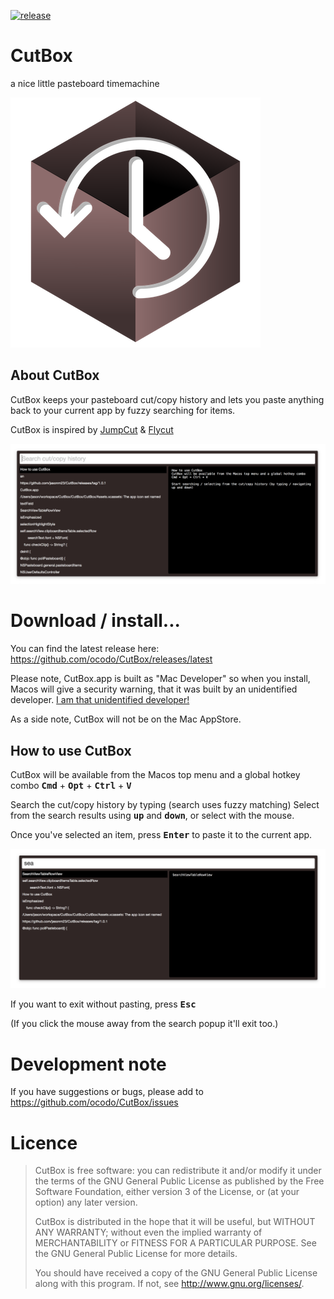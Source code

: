 [![release](http://github-release-version.herokuapp.com/github/ocodo/CutBox/release.svg?style=flat)](https://github.com/ocodo/CutBox/releases/latest)

# CutBox

a nice little pasteboard timemachine

![](CutBox/CutBox/GraphicAssets/cutbox-icon-preview.png)

## About CutBox

CutBox keeps your pasteboard cut/copy history and lets you paste
anything back to your current app by fuzzy searching for items.

CutBox is inspired by [JumpCut](https://github.com/snark/jumpcut) & [Flycut](https://github.com/TermiT/Flycut)

![](CutBox/CutBox/GraphicAssets/cutbox-preview.png)

# Download / install...

You can find the latest release here: https://github.com/ocodo/CutBox/releases/latest

Please note, CutBox.app is built as "Mac Developer" so when you
install, Macos will give a security warning, that it was built
by an unidentified developer.  [I am that unidentified developer!](https://github.com/jasonm23)

As a side note, CutBox will not be on the Mac AppStore.

## How to use CutBox

CutBox will be available from the Macos top menu and a global hotkey
combo <kbd>**Cmd**</kbd> + <kbd>**Opt**</kbd> + <kbd>**Ctrl**</kbd> + <kbd>**V**</kbd>

Search the cut/copy history by typing (search uses fuzzy matching)
Select from the search results using <kbd>**up**</kbd> and <kbd>**down**</kbd>, or select with the mouse.

Once you've selected an item, press <kbd>**Enter**</kbd> to paste it to the current app.

![](CutBox/CutBox/GraphicAssets/cutbox-preview-search.png)

If you want to exit without pasting, press <kbd>**Esc**</kbd>

(If you click the mouse away from the search popup it'll exit too.)


# Development note

If you have suggestions or bugs, please add to https://github.com/ocodo/CutBox/issues

# Licence

> CutBox is free software: you can redistribute it and/or modify
> it under the terms of the GNU General Public License as published by
> the Free Software Foundation, either version 3 of the License, or
> (at your option) any later version.
>
> CutBox is distributed in the hope that it will be useful,
> but WITHOUT ANY WARRANTY; without even the implied warranty of
> MERCHANTABILITY or FITNESS FOR A PARTICULAR PURPOSE.  See the
> GNU General Public License for more details.
>
> You should have received a copy of the GNU General Public License
> along with this program.  If not, see <http://www.gnu.org/licenses/>.
